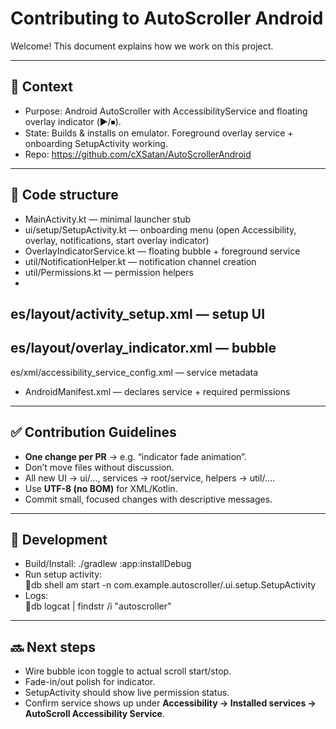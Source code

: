 ﻿# Contributing to AutoScroller Android

Welcome! This document explains how we work on this project.

---

## 📌 Context
- Purpose: Android AutoScroller with AccessibilityService and floating overlay indicator (▶️/⏹).
- State: Builds & installs on emulator. Foreground overlay service + onboarding SetupActivity working.
- Repo: https://github.com/cXSatan/AutoScrollerAndroid

---

## 📂 Code structure
- MainActivity.kt — minimal launcher stub
- ui/setup/SetupActivity.kt — onboarding menu (open Accessibility, overlay, notifications, start overlay indicator)
- OverlayIndicatorService.kt — floating bubble + foreground service
- util/NotificationHelper.kt — notification channel creation
- util/Permissions.kt — permission helpers
- es/layout/activity_setup.xml — setup UI
- es/layout/overlay_indicator.xml — bubble
- es/xml/accessibility_service_config.xml — service metadata
- AndroidManifest.xml — declares service + required permissions

---

## ✅ Contribution Guidelines
- **One change per PR** → e.g. “indicator fade animation”.
- Don’t move files without discussion.
- All new UI → ui/..., services → root/service, helpers → util/....
- Use **UTF-8 (no BOM)** for XML/Kotlin.
- Commit small, focused changes with descriptive messages.

---

## 🚀 Development
- Build/Install: ./gradlew :app:installDebug
- Run setup activity:  
  db shell am start -n com.example.autoscroller/.ui.setup.SetupActivity
- Logs:  
  db logcat | findstr /i "autoscroller"

---

## 🔜 Next steps
- Wire bubble icon toggle to actual scroll start/stop.
- Fade-in/out polish for indicator.
- SetupActivity should show live permission status.
- Confirm service shows up under **Accessibility → Installed services → AutoScroll Accessibility Service**.
